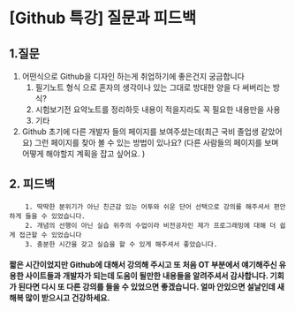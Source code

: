 # [Github 특강] 질문과 피드백

## 1.질문

1. 어떤식으로 Github을 디자인 하는게 취업하기에 좋은건지 궁금합니다
   1. 필기노트 형식 으로 혼자의 생각이나 있는 그대로 방대한 양을 다 써버리는 방식?
   2. 시험보기전 요약노트를 정리하듯 내용이 적을지라도 꼭 필요한 내용만을 사용
   3. 기타
2. Github 초기에 다른 개발자 들의 페이지를 보여주셨는데(최근 국비 졸업생 같았어요) 그런 페이지를 찾아 볼 수 있는 방법이 있나요? (다른 사람들의 페이지를 보며 어떻게 해야할지 계획을 잡고 싶어요. )



## 2. 피드백

  		1. 딱딱한 분위기가 아닌 친근감 있는 어투와 쉬운 단어 선택으로 강의를 해주셔서 편안하게 들을 수 있었습니다.
  		2. 개념의 선행이 아닌 실습 위주의 수업이라 비전공자인 제가 프로그래밍에 대해 더 쉽게 접근할 수 있었습니다
  		3. 충분한 시간을 갖고 실습을 할 수 있게 해주셔서 좋았습니다.







####  짧은 시간이었지만 Github에 대해서 강의해 주시고 또 처음 OT 부분에서 얘기해주신 유용한 사이트들과 개발자가 되는데 도움이 될만한 내용들을 알려주셔서 감사합니다. 기회가 된다면 다시 또 다른 강의를 들을 수 있었으면 좋겠습니다. 얼마 안있으면 설날인데 새해복 많이 받으시고 건강하세요.

